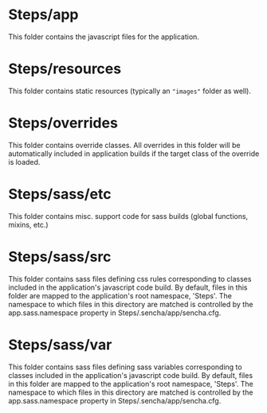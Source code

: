 # Steps/app

This folder contains the javascript files for the application.

# Steps/resources

This folder contains static resources (typically an `"images"` folder as well).

# Steps/overrides

This folder contains override classes. All overrides in this folder will be 
automatically included in application builds if the target class of the override
is loaded.

# Steps/sass/etc

This folder contains misc. support code for sass builds (global functions, 
mixins, etc.)

# Steps/sass/src

This folder contains sass files defining css rules corresponding to classes
included in the application's javascript code build.  By default, files in this 
folder are mapped to the application's root namespace, 'Steps'. The
namespace to which files in this directory are matched is controlled by the
app.sass.namespace property in Steps/.sencha/app/sencha.cfg. 

# Steps/sass/var

This folder contains sass files defining sass variables corresponding to classes
included in the application's javascript code build.  By default, files in this 
folder are mapped to the application's root namespace, 'Steps'. The
namespace to which files in this directory are matched is controlled by the
app.sass.namespace property in Steps/.sencha/app/sencha.cfg. 
